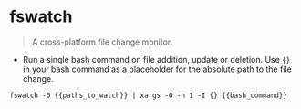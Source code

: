 # fswatch

> A cross-platform file change monitor.

- Run a single bash command on file addition, update or deletion. Use `{}` in your bash command as a placeholder for the absolute path to the file change.

`fswatch -0 {{paths_to_watch}} | xargs -0 -n 1 -I {} {{bash_command}}`
